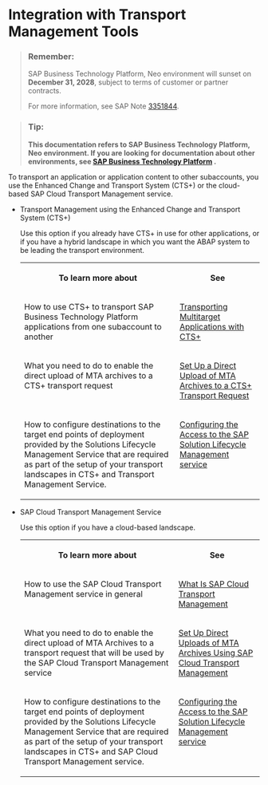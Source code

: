 <!-- loio905baea4d6c7404290bff6c042184b4e -->

# Integration with Transport Management Tools

> ### Remember:  
> SAP Business Technology Platform, Neo environment will sunset on **December 31, 2028**, subject to terms of customer or partner contracts.
> 
> For more information, see SAP Note [3351844](https://me.sap.com/notes/3351844).

> ### Tip:  
> **This documentation refers to SAP Business Technology Platform, Neo environment. If you are looking for documentation about other environments, see [SAP Business Technology Platform](https://help.sap.com/docs/btp/sap-business-technology-platform/sap-business-technology-platform?version=Cloud) .**

To transport an application or application content to other subaccounts, you use the Enhanced Change and Transport System \(CTS+\) or the cloud-based SAP Cloud Transport Management service.

-   Transport Management using the Enhanced Change and Transport System \(CTS+\)

    Use this option if you already have CTS+ in use for other applications, or if you have a hybrid landscape in which you want the ABAP system to be leading the transport environment.


    <table>
    <tr>
    <th valign="top">

    To learn more about
    
    </th>
    <th valign="top">

    See
    
    </th>
    </tr>
    <tr>
    <td valign="top">
    
    How to use CTS+ to transport SAP Business Technology Platform applications from one subaccount to another
    
    </td>
    <td valign="top">
    
    [Transporting Multitarget Applications with CTS+](transporting-multitarget-applications-with-cts-f598f69.md)
    
    </td>
    </tr>
    <tr>
    <td valign="top">
    
    What you need to do to enable the direct upload of MTA archives to a CTS+ transport request
    
    </td>
    <td valign="top">
    
    [Set Up a Direct Upload of MTA Archives to a CTS+ Transport Request](set-up-a-direct-upload-of-mta-archives-to-a-cts-transport-request-37ceecb.md)
    
    </td>
    </tr>
    <tr>
    <td valign="top">
    
    How to configure destinations to the target end points of deployment provided by the Solutions Lifecycle Management Service that are required as part of the setup of your transport landscapes in CTS+ and Transport Management Service.
    
    </td>
    <td valign="top">
    
    [Configuring the Access to the SAP Solution Lifecycle Management service](configuring-the-access-to-the-sap-solution-lifecycle-management-service-b15a6c5.md)
    
    </td>
    </tr>
    </table>
    
-   SAP Cloud Transport Management Service

    Use this option if you have a cloud-based landscape.


    <table>
    <tr>
    <th valign="top">

    To learn more about
    
    </th>
    <th valign="top">

    See
    
    </th>
    </tr>
    <tr>
    <td valign="top">
    
    How to use the SAP Cloud Transport Management service in general
    
    </td>
    <td valign="top">
    
    [What Is SAP Cloud Transport Management](https://help.sap.com/docs/TRANSPORT_MANAGEMENT_SERVICE/7f7160ec0d8546c6b3eab72fb5ad6fd8/5fef9d6b1cb047b2b18d9eb57aa15352.html?locale=en-US) 
    
    </td>
    </tr>
    <tr>
    <td valign="top">
    
    What you need to do to enable the direct upload of MTA Archives to a transport request that will be used by the SAP Cloud Transport Management service
    
    </td>
    <td valign="top">
    
    [Set Up Direct Uploads of MTA Archives Using SAP Cloud Transport Management](set-up-direct-uploads-of-mta-archives-using-sap-cloud-transport-management-af84d67.md)
    
    </td>
    </tr>
    <tr>
    <td valign="top">
    
    How to configure destinations to the target end points of deployment provided by the Solutions Lifecycle Management Service that are required as part of the setup of your transport landscapes in CTS+ and SAP Cloud Transport Management service.
    
    </td>
    <td valign="top">
    
    [Configuring the Access to the SAP Solution Lifecycle Management service](configuring-the-access-to-the-sap-solution-lifecycle-management-service-b15a6c5.md)
    
    </td>
    </tr>
    </table>
    

